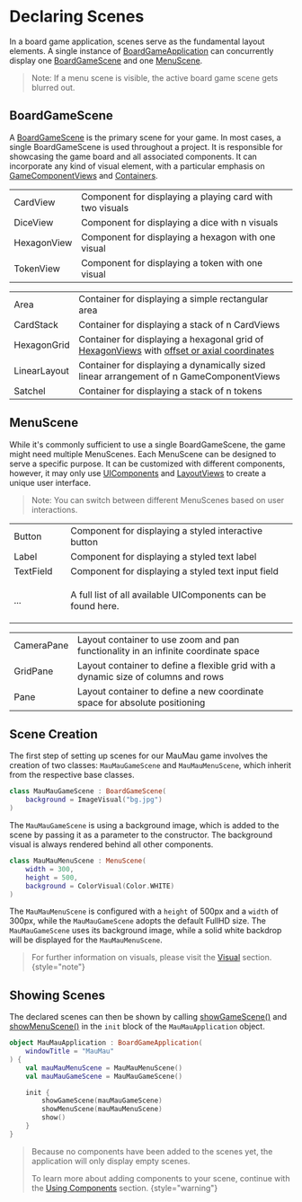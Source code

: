 <!-- TODO -->

[MauMauRules]: https://en.wikipedia.org/wiki/Mau_Mau_(card_game)
[BGW]: https://github.com/tudo-aqua/bgw
[JavaFX 17]: https://openjfx.io/openjfx-docs/
[AzulZuluOpenJDK]: https://www.azul.com/downloads/?version=java-11-lts&package=jdk-fx#download-openjdk
[Mac M1]: https://www.azul.com/downloads/?version=java-11-lts&os=macos&architecture=arm-64-bit&package=jdk-fx#download-openjdk

[BoardGameApplicationKDoc]: https://tudo-aqua.github.io/bgw/bgw-gui-kdoc/bgw-gui/tools.aqua.bgw.core/-board-game-application/index.html
[BoardGameSceneKDoc]: https://tudo-aqua.github.io/bgw/bgw-gui-kdoc/bgw-gui/tools.aqua.bgw.core/-board-game-scene/index.html
[MenuSceneKDoc]: https://tudo-aqua.github.io/bgw/bgw-gui-kdoc/bgw-gui/tools.aqua.bgw.core/-menu-scene/index.html
[GameComponentKDoc]: https://tudo-aqua.github.io/bgw/bgw-gui-kdoc/bgw-gui/tools.aqua.bgw.components.gamecomponentviews/-game-component-view/index.html
[StaticComponentViewKDoc]: bgw-gui-kdoc/bgw-gui/tools.aqua.bgw.components/-static-component-view/index.html
[LabelKDoc]: bgw-gui-kdoc/bgw-gui/tools.aqua.bgw.components.uicomponents/-label/index.html
[ButtonKDoc]: bgw-gui-kdoc/bgw-gui/tools.aqua.bgw.components.uicomponents/-button/index.html
[ContainerKDoc]: https://tudo-aqua.github.io/bgw/bgw-gui-kdoc/bgw-gui/tools.aqua.bgw.components.container/-game-component-container/index.html
[CardStackKDoc]: bgw-gui-kdoc/bgw-gui/tools.aqua.bgw.components.container/-card-stack/index.html
[LinearLayoutKDoc]: bgw-gui-kdoc/bgw-gui/tools.aqua.bgw.components.container/-linear-layout/index.html

[showGameSceneKDoc]: bgw-gui-kdoc/bgw-gui/tools.aqua.bgw.core/-board-game-application/show-game-scene.html
[showMenuSceneKDoc]: bgw-gui-kdoc/bgw-gui/tools.aqua.bgw.core/-board-game-application/show-menu-scene.html
[showKDoc]: bgw-gui-kdoc/bgw-gui/tools.aqua.bgw.core/-board-game-application/show.html
[addComponentsKDoc]: bgw-gui-kdoc/bgw-gui/tools.aqua.bgw.core/-scene/add-components.html

[GameComonentDoc]: components/gamecomponents/gamecomponents.md
[UIComponentDoc]: components/uicomponents/uicomponents.md
[LayoutViewDoc]: components/layout/layout.md
[VisualsDoc]: visual.md
[UsingComponents]: Using-Components.md

# Declaring Scenes

In a board game application, scenes serve as the fundamental layout elements. A single instance of [BoardGameApplication][BoardGameApplicationKDoc] can concurrently display one [BoardGameScene][BoardGameSceneKDoc] and one [MenuScene][MenuSceneKDoc].

> Note: If a menu scene is visible, the active board game scene gets blurred out.

## BoardGameScene

A [BoardGameScene][BoardGameSceneKDoc] is the primary scene for your game. In most cases, a single BoardGameScene is used throughout a project. It is responsible for showcasing the game board and all associated components. It can incorporate any kind of visual element, with a particular emphasis on [GameComponentViews][GameComponentKDoc] and [Containers][ContainerKDoc].

<chapter title="GameComponentViews" collapsible="true" default-state="expanded">
    <table style="header-column">
    <tr>
        <td width="20%">CardView</td>
        <td>Component for displaying a playing card with two visuals</td>
    </tr>
    <tr>
        <td>DiceView</td>
        <td>Component for displaying a dice with n visuals</td>
    </tr>
    <tr>
        <td id="hexagon-view-def">HexagonView</td>
        <td>Component for displaying a hexagon with one visual</td>
    </tr>
    <tr>
        <td>TokenView</td>
        <td>Component for displaying a token with one visual</td>
    </tr>
    </table>
</chapter>

<chapter title="Containers" collapsible="true" default-state="expanded">
    <table style="header-column">
    <tr>
        <td width="20%">Area</td>
        <td>Container for displaying a simple rectangular area</td>
    </tr>
    <tr>
        <td>CardStack</td>
        <td>Container for displaying a stack of n CardViews</td>
    </tr>
    <tr>
        <td>HexagonGrid</td>
        <td>Container for displaying a hexagonal grid of <a href="#hexagon-view-def">HexagonViews</a> with <a href="https://www.redblobgames.com/grids/hexagons/#coordinates">offset or axial coordinates</a></td>
    </tr>
    <tr>
        <td>LinearLayout</td>
        <td>Container for displaying a dynamically sized linear arrangement of n GameComponentViews</td>
    </tr>
    <tr>
        <td>Satchel</td>
        <td>Container for displaying a stack of n tokens</td>
    </tr>
    </table>
</chapter>

## MenuScene

While it's commonly sufficient to use a single BoardGameScene, the game might need multiple MenuScenes. Each MenuScene can be designed to serve a specific purpose. It can be customized with different components, however, it may only use [UIComponents][UIComponentDoc] and [LayoutViews][LayoutViewDoc] to create a unique user interface.

> Note: You can switch between different MenuScenes based on user interactions.

<chapter title="UIComponents" collapsible="true" default-state="expanded">
    <table style="header-column">
    <tr>
        <td width="20%">Button</td>
        <td>Component for displaying a styled interactive button</td>
    </tr>
    <tr>
        <td>Label</td>
        <td>Component for displaying a styled text label</td>
    </tr>
    <tr>
        <td>TextField</td>
        <td>Component for displaying a styled text input field</td>
    </tr>
    <tr>
        <td>...</td>
        <td>
    <note>
        <p>
            A full list of all available UIComponents can be found here.
        </p>
    </note></td>
    </tr>
    </table>
</chapter>

<chapter title="LayoutViews" collapsible="true" default-state="expanded">
    <table style="header-column">
    <tr>
        <td width="20%">CameraPane</td>
        <td>Layout container to use zoom and pan functionality in an infinite coordinate space</td>
    </tr>
    <tr>
        <td>GridPane</td>
        <td>Layout container to define a flexible grid with a dynamic size of columns and rows</td>
    </tr>
    <tr>
        <td>Pane</td>
        <td>Layout container to define a new coordinate space for absolute positioning</td>
    </tr>
    </table>
</chapter>

## Scene Creation

The first step of setting up scenes for our MauMau game involves the creation of two classes: `MauMauGameScene` and `MauMauMenuScene`, which inherit from the respective base classes.

```kotlin
class MauMauGameScene : BoardGameScene(
    background = ImageVisual("bg.jpg")
)
```
The `MauMauGameScene` is using a background image, which is added to the scene by passing it as a parameter to the constructor. The background visual is always rendered behind all other components.

```kotlin
class MauMauMenuScene : MenuScene(
    width = 300,
    height = 500,
    background = ColorVisual(Color.WHITE)
)
```
The `MauMauMenuScene` is configured with a `height` of 500<tooltip term="Pixels">px</tooltip> and a `width` of 300<tooltip term="Pixels">px</tooltip>, while the `MauMauGameScene` adopts the default <tooltip term="FullHD">FullHD</tooltip> size. The `MauMauGameScene` uses its background image, while a solid white backdrop will be displayed for the `MauMauMenuScene`.
> For further information on visuals, please visit the [Visual][VisualsDoc] section.
> {style="note"}

## Showing Scenes

The declared scenes can then be shown by calling [showGameScene()][showGameSceneKDoc] and [showMenuScene()][showMenuSceneKDoc] in the `init` block of the `MauMauApplication` object.

```kotlin
object MauMauApplication : BoardGameApplication(
    windowTitle = "MauMau"
) {
    val mauMauMenuScene = MauMauMenuScene()
    val mauMauGameScene = MauMauGameScene()

    init {
        showGameScene(mauMauGameScene)
        showMenuScene(mauMauMenuScene)
        show()
    }
}
```

> Because no components have been added to the scenes yet, the application will only display empty scenes.
> 
> To learn more about adding components to your scene, continue with the [Using Components][UsingComponents] section.
{style="warning"}